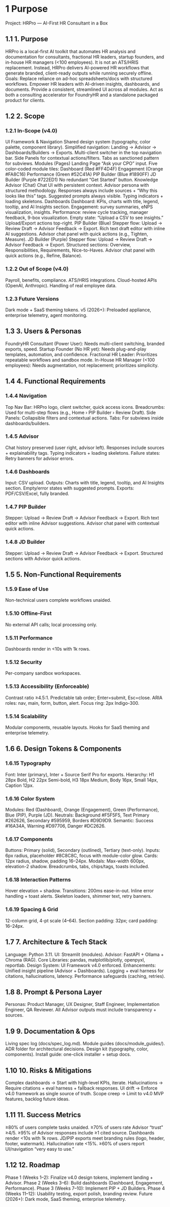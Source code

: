 # 1 Purpose
Project: HRPro — AI-First HR Consultant in a Box
## 1.1 1. Purpose
HRPro is a local-first AI toolkit that automates HR analysis and documentation for consultants, fractional HR leaders, startup founders, and in-house HR managers (<100 employees).
It is not an ATS/HRIS replacement. Instead, HRPro delivers AI-powered HR workflows that generate branded, client-ready outputs while running securely offline.
Goals:
Replace reliance on ad-hoc spreadsheets/docs with structured workflows.
Empower HR leaders with AI-driven insights, dashboards, and documents.
Provide a consistent, streamlined UI across all modules.
Act as both a consulting accelerator for FoundryHR and a standalone packaged product for clients.
## 1.2 2. Scope
### 1.2.1 In-Scope (v4.0)
UI Framework & Navigation
Shared design system (typography, color palette, component library).
Simplified navigation: Landing → Advisor → Dashboards/Builders → Exports.
Multi-client switcher in the top navigation bar.
Side Panels for contextual actions/filters.
Tabs as sanctioned pattern for subviews.
Modules (Pages)
Landing Page
“Ask your CPO” input.
Five color-coded module tiles:
Dashboard (Red #FF4D4F)
Engagement (Orange #FA8C16)
Performance (Green #52C41A)
PIP Builder (Blue #1890FF)
JD Builder (Purple #722ED1)
No redundant “Get Started” button.
Knowledge Advisor (Chat)
Chat UI with persistent context.
Advisor persona with structured methodology.
Responses always include sources + “Why this looks like this” tags.
Suggested prompts always visible.
Typing indicators + loading skeletons.
Dashboards
Dashboard: KPIs, charts with title, legend, tooltip, and AI Insights section.
Engagement: survey summaries, eNPS visualization, insights.
Performance: review cycle tracking, manager feedback, 9-box visualization.
Empty state: “Upload a CSV to see insights.”
Upload/Export actions top-right.
PIP Builder (Blue)
Stepper flow: Upload → Review Draft → Advisor Feedback → Export.
Rich text draft editor with inline AI suggestions.
Advisor chat panel with quick actions (e.g., Tighten, Measure).
JD Builder (Purple)
Stepper flow: Upload → Review Draft → Advisor Feedback → Export.
Structured sections: Overview, Responsibilities, Requirements, Nice-to-Haves.
Advisor chat panel with quick actions (e.g., Refine, Balance).
### 1.2.2 Out of Scope (v4.0)
Payroll, benefits, compliance.
ATS/HRIS integrations.
Cloud-hosted APIs (OpenAI, Anthropic).
Handling of real employee data.
### 1.2.3 Future Versions
Dark mode + SaaS theming tokens.
v5 (2026+): Preloaded appliance, enterprise telemetry, agent monitoring.
## 1.3 3. Users & Personas
FoundryHR Consultant (Power User): Needs multi-client switching, branded exports, speed.
Startup Founder (No HR yet): Needs plug-and-play templates, automation, and confidence.
Fractional HR Leader: Prioritizes repeatable workflows and sandbox mode.
In-House HR Manager (<100 employees): Needs augmentation, not replacement; prioritizes simplicity.
## 1.4 4. Functional Requirements
### 1.4.4 Navigation
Top Nav Bar: HRPro logo, client switcher, quick access icons.
Breadcrumbs: Used for multi-step flows (e.g., Home › PIP Builder › Review Draft).
Side Panels: Collapsible filters and contextual actions.
Tabs: For subviews inside dashboards/builders.
### 1.4.5 Advisor
Chat history preserved (user right, advisor left).
Responses include sources + explainability tags.
Typing indicators + loading skeletons.
Failure states: Retry banners for advisor errors.
### 1.4.6 Dashboards
Input: CSV upload.
Outputs: Charts with title, legend, tooltip, and AI Insights section.
Empty/error states with suggested prompts.
Exports: PDF/CSV/Excel, fully branded.
### 1.4.7 PIP Builder
Stepper: Upload → Review Draft → Advisor Feedback → Export.
Rich text editor with inline Advisor suggestions.
Advisor chat panel with contextual quick actions.
### 1.4.8 JD Builder
Stepper: Upload → Review Draft → Advisor Feedback → Export.
Structured sections with Advisor quick actions.
## 1.5 5. Non-Functional Requirements
### 1.5.9 Ease of Use
Non-technical users complete workflows unaided.
### 1.5.10 Offline-First
No external API calls; local processing only.
### 1.5.11 Performance
Dashboards render in <10s with 1k rows.
### 1.5.12 Security
Per-company sandbox workspaces.
### 1.5.13 Accessibility (Enforceable)
Contrast ratio ≥4.5:1.
Predictable tab order; Enter=submit, Esc=close.
ARIA roles: nav, main, form, button, alert.
Focus ring: 2px Indigo-300.
### 1.5.14 Scalability
Modular components, reusable layouts.
Hooks for SaaS theming and enterprise telemetry.
## 1.6 6. Design Tokens & Components
### 1.6.15 Typography
Font: Inter (primary), Inter + Source Serif Pro for exports.
Hierarchy: H1 28px Bold, H2 22px Semi-bold, H3 18px Medium, Body 16px, Small 14px, Caption 12px.
### 1.6.16 Color System
Modules: Red (Dashboard), Orange (Engagement), Green (Performance), Blue (PIP), Purple (JD).
Neutrals: Background #F5F5F5, Text Primary #262626, Secondary #595959, Borders #D9D9D9.
Semantic: Success #16A34A, Warning #D97706, Danger #DC2626.
### 1.6.17 Components
Buttons: Primary (solid), Secondary (outlined), Tertiary (text-only).
Inputs: 6px radius, placeholder #8C8C8C, focus with module-color glow.
Cards: 12px radius, shadow, padding 16–24px.
Modals: Max-width 600px, elevation-2 shadow.
Breadcrumbs, tabs, chips/tags, toasts included.
### 1.6.18 Interaction Patterns
Hover elevation + shadow.
Transitions: 200ms ease-in-out.
Inline error handling + toast alerts.
Skeleton loaders, shimmer text, retry banners.
### 1.6.19 Spacing & Grid
12-column grid, 4-pt scale (4–64).
Section padding: 32px; card padding: 16–24px.
## 1.7 7. Architecture & Tech Stack
Language: Python 3.11.
UI: Streamlit (modules).
Advisor: FastAPI + Ollama + Chroma (RAG).
Core Libraries: pandas, matplotlib/plotly, openpyxl, reportlab.
Design System: UI Framework v4.0 enforced.
Enhancements:
Unified insight pipeline (Advisor + Dashboards).
Logging + eval harness for citations, hallucinations, latency.
Performance safeguards (caching, retries).
## 1.8 8. Prompt & Persona Layer
Personas: Product Manager, UX Designer, Staff Engineer, Implementation Engineer, QA Reviewer.
All Advisor outputs must include transparency + sources.
## 1.9 9. Documentation & Ops
Living spec log (docs/spec_log.md).
Module guides (docs/module_guides/).
ADR folder for architectural decisions.
Design kit (typography, color, components).
Install guide: one-click installer + setup docs.
## 1.10 10. Risks & Mitigations
Complex dashboards → Start with high-level KPIs, iterate.
Hallucinations → Require citations + eval harness + fallback responses.
UI drift → Enforce v4.0 framework as single source of truth.
Scope creep → Limit to v4.0 MVP features, backlog future ideas.
## 1.11 11. Success Metrics
≥80% of users complete tasks unaided.
≥70% of users rate Advisor “trust” ≥4/5.
≥95% of Advisor responses include ≥1 cited source.
Dashboards render <10s with 1k rows.
JD/PIP exports meet branding rules (logo, header, footer, watermark).
Hallucination rate <15%.
≥60% of users report UI/navigation “very easy to use.”
## 1.12 12. Roadmap
Phase 1 (Weeks 1–2): Finalize v4.0 design tokens, implement landing + Advisor.
 Phase 2 (Weeks 3–6): Build dashboards (Dashboard, Engagement, Performance).
 Phase 3 (Weeks 7–10): Implement PIP + JD Builders.
 Phase 4 (Weeks 11–12): Usability testing, export polish, branding review.
 Future (2026+): Dark mode, SaaS theming, enterprise telemetry.
